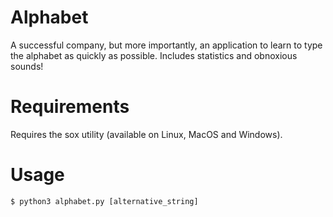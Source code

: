 # Alphabet

A successful company, but more importantly, an application to learn to type the alphabet as quickly as possible.
Includes statistics and obnoxious sounds!

# Requirements

Requires the sox utility (available on Linux, MacOS and Windows).

# Usage

`$ python3 alphabet.py [alternative_string]`
